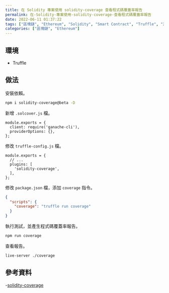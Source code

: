 ```yaml
---
title: 在 Solidity 專案使用 solidity-coverage 查看程式碼覆蓋率報告
permalink: 在-Solidity-專案使用-solidity-coverage-查看程式碼覆蓋率報告
date: 2022-06-11 01:37:22
tags: ["區塊鏈", "Ethereum", "Solidity", "Smart Contract", "Truffle", "測試", "Code Coverage"]
categories: ["區塊鏈", "Ethereum"]
---
```


## 環境

- Truffle

## 做法

安裝依賴。

```BASH
npm i solidity-coverage@beta -D
```

新增 `.solcover.js` 檔。

```JS
module.exports = {
  client: require('ganache-cli'),
  providerOptions: {},
};
```

修改 `truffle-config.js` 檔。

```JS
module.exports = {
  // ...
  plugins: [
    'solidity-coverage',
  ],
};
```

修改 `package.json` 檔，添加 `coverage` 指令。

```JSON
{
  "scripts": {
    "coverage": "truffle run coverage"
  }
}
```

執行測試，並產生程式碼覆蓋率報告。

```BASH
npm run coverage
```

查看報告。

```BASH
live-server ./coverage
```

## 參考資料

-[solidity-coverage](https://github.com/sc-forks/solidity-coverage)
